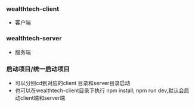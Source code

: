 ### wealthtech-client
- 客户端
### wealthtech-server
- 服务端
###  启动项目/统一启动项目
- 可以分别cd到对应的client 目录和server目录启动
- 也可以在wealthtech-client目录下执行 npm  install; npm run dev,默认会启动client端和server端